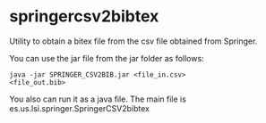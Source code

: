 # springercsv2bibtex
Utility to obtain a bitex file from the csv file obtained from Springer.

You can use the jar file from the jar folder as follows:

<code>java -jar SPRINGER_CSV2BIB.jar <file_in.csv> <file_out.bib></code>

You also can run it as a java file. The main file is es.us.lsi.springer.SpringerCSV2bibtex
